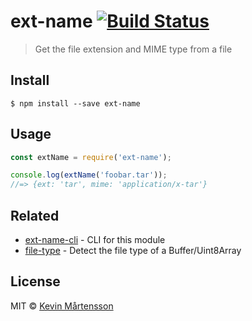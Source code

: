 # ext-name [![Build Status](https://travis-ci.org/kevva/ext-name.svg?branch=master)](https://travis-ci.org/kevva/ext-name)

> Get the file extension and MIME type from a file


## Install

```
$ npm install --save ext-name
```


## Usage

```js
const extName = require('ext-name');

console.log(extName('foobar.tar'));
//=> {ext: 'tar', mime: 'application/x-tar'}
```


## Related

* [ext-name-cli](https://github.com/kevva/ext-name-cli) - CLI for this module
* [file-type](https://github.com/sindresorhus/file-type) - Detect the file type of a Buffer/Uint8Array


## License

MIT © [Kevin Mårtensson](https://github.com/kevva)
